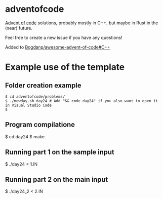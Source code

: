 # adventofcode
[Advent of code](https://adventofcode.com/) solutions, probably mostly in C++, but maybe in Rust in the (near) future.

Feel free to create a new issue if you have any questions!

Added to [Bogdanp/awesome-advent-of-code#C++](https://github.com/Bogdanp/awesome-advent-of-code#c-2)

# Example use of the template

## Folder creation example
```
$ cd adventofcode/problems/
$ ./newday.sh day24 # Add "&& code day24" if you also want to open it in Visual Studio Code
$ 
```

## Program compilatione
$ cd day24
$ make

## Running part 1 on the sample input
$ ./day24 < 1.IN

## Running part 2 on the main input
$ ./day24_2 < 2.IN
